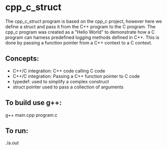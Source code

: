 # cpp_c_struct
The cpp_c_struct program is based on the cpp_c project, however here we define a struct and pass it from the C++ program to the C program.  The cpp_c program was created as a "Hello World" to demonstrate how a C program can harness predefined logging methods defined in C++.  This is done by passing a function pointer from a C++ context to a C context.

## Concepts:
* C++/C integration: C++ code calling C code
* C++/C integration: Passing a C++ function pointer to C code 
* typedef: used to simplify a complex construct
* struct pointer used to pass a collection of arguments


## To build use g++:
g++ main.cpp program.c

## To run:
./a.out
